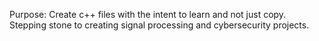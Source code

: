 Purpose: Create c++ files with the intent to learn and not just copy. Stepping stone to creating signal processing and cybersecurity projects. 
